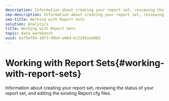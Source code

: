 ```yaml
---
description: Information about creating your report set, reviewing the status of your report set, and editing the existing Report.cfg files.
seo-description: Information about creating your report set, reviewing the status of your report set, and editing the existing Report.cfg files.
seo-title: Working with Report Sets
solution: Analytics
title: Working with Report Sets
topic: Data workbench
uuid: ba79af04-18f3-49b4-a08d-6c22942ae082
---
```


# Working with Report Sets{#working-with-report-sets}

Information about creating your report set, reviewing the status of your report set, and editing the existing Report.cfg files.

